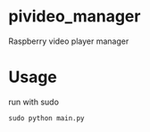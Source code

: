 # pivideo_manager
Raspberry video player manager

# Usage
run with sudo

```
sudo python main.py
```